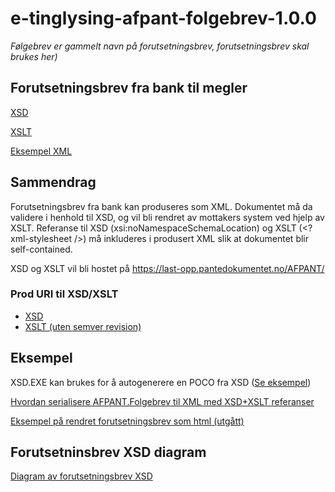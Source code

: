 # e-tinglysing-afpant-folgebrev-1.0.0
*Følgebrev er gammelt navn på forutsetningsbrev, forutsetningsbrev skal brukes her)*
## Forutsetningsbrev fra bank til megler


[XSD](https://github.com/bitsnorge/e-tinglysing-afpant/blob/master/spesifikasjoner/afpant/afpant-kj%C3%B8perspantedokument/afpant-folgebrev/afpant-folgebrev-xsd/afpant-folgebrev-1.0.0.xsd)

[XSLT](https://github.com/bitsnorge/e-tinglysing-afpant/blob/master/spesifikasjoner/afpant/afpant-kj%C3%B8perspantedokument/afpant-folgebrev/afpant-folgebrev-xslt/afpant-folgebrev-1.0.0.xslt)

[Eksempel XML](https://last-opp.pantedokumentet.no/AFPANT/afpant-folgebrev-example1.xml)

## Sammendrag
Forutsetningsbrev fra bank kan produseres som XML. Dokumentet må da validere i henhold til XSD, og vil bli rendret av mottakers system ved hjelp av XSLT.
Referanse til XSD (xsi:noNamespaceSchemaLocation) og XSLT (<?xml-stylesheet />) må inkluderes i produsert XML slik at dokumentet blir self-contained.

XSD og XSLT vil bli hostet på https://last-opp.pantedokumentet.no/AFPANT/

### Prod URI til XSD/XSLT
- [XSD](https://last-opp.pantedokumentet.no/AFPANT/afpant-folgebrev-1.0.0.xsd)
- [XSLT (uten semver revision)](https://last-opp.pantedokumentet.no/AFPANT/afpant-folgebrev-1.0.xslt)

## Eksempel
XSD.EXE kan brukes for å autogenerere en POCO fra XSD ([Se eksempel](https://github.com/bitsnorge/e-tinglysing-afpant/blob/master/spesifikasjoner/afpant/afpant-kj%C3%B8perspantedokument/afpant-folgebrev/generate-poco-from-xsd.bat))

[Hvordan serialisere AFPANT.Folgebrev til XML med XSD+XSLT referanser](https://github.com/bitsnorge/e-tinglysing-afpant/blob/master/spesifikasjoner/afpant/afpant-kj%C3%B8perspantedokument/afpant-folgebrev-example/Program.cs)

[Eksempel på rendret forutsetningsbrev som html (utgått)](afpant-folgebrev/afpant-folgebrev-xslt/afpant-folgebrev-rendered-example-utgaatt.PNG)

## Forutsetninsbrev XSD diagram
[Diagram av forutsetningsbrev XSD](https://github.com/bitsnorge/e-tinglysing-afpant/blob/master/spesifikasjoner/afpant/afpant-kj%C3%B8perspantedokument/afpant-folgebrev/afpant-folgebrev-xslt/afpant-folgebrev-1.0.0.jpg)
